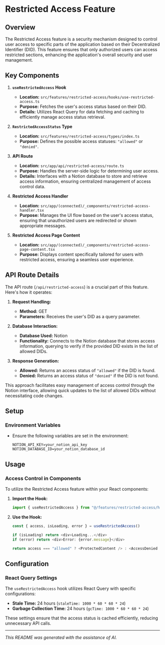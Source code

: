 # Restricted Access Feature

## Overview

The Restricted Access feature is a security mechanism designed to control user access to specific parts of the application based on their Decentralized Identifier (DID). This feature ensures that only authorized users can access restricted sections, enhancing the application's overall security and user management.

## Key Components

1. **`useRestrictedAccess` Hook**

   - **Location:** `src/features/restricted-access/hooks/use-restricted-access.ts`
   - **Purpose:** Fetches the user's access status based on their DID.
   - **Details:** Utilizes React Query for data fetching and caching to efficiently manage access status retrieval.

2. **`RestrictedAccessStatus` Type**

   - **Location:** `src/features/restricted-access/types/index.ts`
   - **Purpose:** Defines the possible access statuses: `"allowed"` or `"denied"`.

3. **API Route**

   - **Location:** `src/app/api/restricted-access/route.ts`
   - **Purpose:** Handles the server-side logic for determining user access.
   - **Details:** Interfaces with a Notion database to store and retrieve access information, ensuring centralized management of access control data.

4. **Restricted Access Handler**

   - **Location:** `src/app/(connected)/_components/restricted-access-handler.tsx`
   - **Purpose:** Manages the UI flow based on the user's access status, ensuring that unauthorized users are redirected or shown appropriate messages.

5. **Restricted Access Page Content**

   - **Location:** `src/app/(connected)/_components/restricted-access-page-content.tsx`
   - **Purpose:** Displays content specifically tailored for users with restricted access, ensuring a seamless user experience.

## API Route Details

The API route (`/api/restricted-access`) is a crucial part of this feature. Here's how it operates:

1. **Request Handling:**

   - **Method:** GET
   - **Parameters:** Receives the user's DID as a query parameter.

2. **Database Interaction:**

   - **Database Used:** Notion
   - **Functionality:** Connects to the Notion database that stores access information, querying to verify if the provided DID exists in the list of allowed DIDs.

3. **Response Generation:**
   - **Allowed:** Returns an access status of `"allowed"` if the DID is found.
   - **Denied:** Returns an access status of `"denied"` if the DID is not found.

This approach facilitates easy management of access control through the Notion interface, allowing quick updates to the list of allowed DIDs without necessitating code changes.

## Setup

### Environment Variables

- Ensure the following variables are set in the environment:
  ```env
  NOTION_API_KEY=your_notion_api_key
  NOTION_DATABASE_ID=your_notion_database_id
  ```

## Usage

### Access Control in Components

To utilize the Restricted Access feature within your React components:

1. **Import the Hook:**

   ```typescript
   import { useRestrictedAccess } from "@/features/restricted-access/hooks/use-restricted-access"
   ```

2. **Use the Hook:**

   ```typescript
   const { access, isLoading, error } = useRestrictedAccess()

   if (isLoading) return <div>Loading...</div>
   if (error) return <div>Error: {error.message}</div>

   return access === "allowed" ? <ProtectedContent /> : <AccessDenied />
   ```

## Configuration

### React Query Settings

The `useRestrictedAccess` hook utilizes React Query with specific configurations:

- **Stale Time:** 24 hours (`staleTime: 1000 * 60 * 60 * 24`)
- **Garbage Collection Time:** 24 hours (`gcTime: 1000 * 60 * 60 * 24`)

These settings ensure that the access status is cached efficiently, reducing unnecessary API calls.

---

_This README was generated with the assistance of AI._
